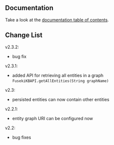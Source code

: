 ## Documentation

Take a look at the [documentation table of contents](doc/TOC.md).

## Change List

v2.3.2:
* bug fix

v2.3.1:
* added API for retrieving all entities in a graph `FusekiKBAPI.getAllEntities(String graphName)`

v2.3:
* persisted entities can now contain other entities

v2.2.1:
* entity graph URI can be configured now

v2.2:
* bug fixes
